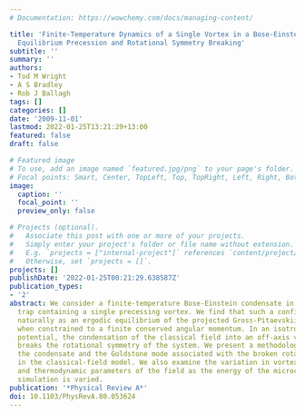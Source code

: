 ```yaml
---
# Documentation: https://wowchemy.com/docs/managing-content/

title: 'Finite-Temperature Dynamics of a Single Vortex in a Bose-Einstein Condensate:
  Equilibrium Precession and Rotational Symmetry Breaking'
subtitle: ''
summary: ''
authors:
- Tod M Wright
- A S Bradley
- Rob J Ballagh
tags: []
categories: []
date: '2009-11-01'
lastmod: 2022-01-25T13:21:29+13:00
featured: false
draft: false

# Featured image
# To use, add an image named `featured.jpg/png` to your page's folder.
# Focal points: Smart, Center, TopLeft, Top, TopRight, Left, Right, BottomLeft, Bottom, BottomRight.
image:
  caption: ''
  focal_point: ''
  preview_only: false

# Projects (optional).
#   Associate this post with one or more of your projects.
#   Simply enter your project's folder or file name without extension.
#   E.g. `projects = ["internal-project"]` references `content/project/deep-learning/index.md`.
#   Otherwise, set `projects = []`.
projects: []
publishDate: '2022-01-25T00:21:29.638587Z'
publication_types:
- '2'
abstract: We consider a finite-temperature Bose-Einstein condensate in a quasi-two-dimensional
  trap containing a single precessing vortex. We find that such a configuration arises
  naturally as an ergodic equilibrium of the projected Gross-Pitaevskii equation,
  when constrained to a finite conserved angular momentum. In an isotropic trapping
  potential, the condensation of the classical field into an off-axis vortex state
  breaks the rotational symmetry of the system. We present a methodology to identify
  the condensate and the Goldstone mode associated with the broken rotational symmetry
  in the classical-field model. We also examine the variation in vortex trajectories
  and thermodynamic parameters of the field as the energy of the microcanonical field
  simulation is varied.
publication: '*Physical Review A*'
doi: 10.1103/PhysRevA.80.053624
---
```

